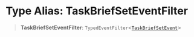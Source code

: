# Type Alias: TaskBriefSetEventFilter

> **TaskBriefSetEventFilter**: `TypedEventFilter`\<[`TaskBriefSetEvent`](TaskBriefSetEvent.md)\>
